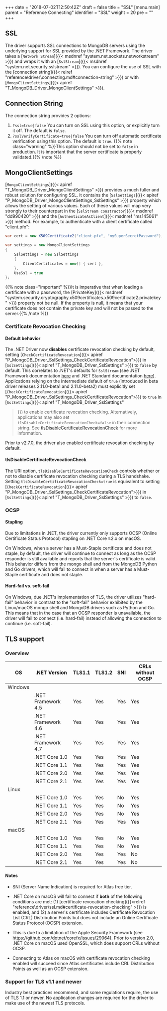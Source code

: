 +++
date = "2018-07-02T12:50:42Z"
draft = false
title = "SSL"
[menu.main]
  parent = "Reference Connecting"
  identifier = "SSL"
  weight = 20
  pre = "<i class='fa'></i>"
+++

## SSL

The driver supports SSL connections to MongoDB servers using the underlying support for SSL provided by the .NET Framework. The driver takes a [`Network Stream`]({{< msdnref "system.net.sockets.networkstream" >}}) and wraps it with an [`SslStream`]({{< msdnref "system.net.security.sslstream" >}}). You can configure the use of SSL with the [connection string]({{< relref "reference\driver\connecting.md#connection-string" >}}) or with [`MongoClientSettings`]({{< apiref "T_MongoDB_Driver_MongoClientSettings" >}}).

## Connection String

The connection string provides 2 options:

1. `?ssl=true|false`
	You can turn on SSL using this option, or explicitly turn it off. The default is `false`.
1. `?sslVerifyCertificate=true|false`
	You can turn off automatic certificate verification using this option. The default is `true`.
	{{% note class="warning" %}}This option should not be set to `false` in production. It is important that the server certificate is properly validated.{{% /note %}}

## MongoClientSettings

[`MongoClientSettings`]({{< apiref "T_MongoDB_Driver_MongoClientSettings" >}}) provides a much fuller and robust solution for configuring SSL. It contains the [`SslSettings`]({{< apiref "P_MongoDB_Driver_MongoClientSettings_SslSettings" >}}) property which allows the setting of various values. Each of these values will map very strongly to their counterpart in the [`SslStream constructor`]({{< msdnref "dd990420" >}}) and the [`AuthenticateAsClient`]({{< msdnref "ms145061" >}}) method. For example, to authenticate with a client certificate called "client.pfx":

```csharp
var cert = new X509Certificate2("client.pfx", "mySuperSecretPassword");

var settings = new MongoClientSettings
{
    SslSettings = new SslSettings
    {
        ClientCertificates = new[] { cert },
    },
    UseSsl = true
};
```

{{% note class="important" %}}It is imperative that when loading a certificate with a password, the [PrivateKey]({{< msdnref "system.security.cryptography.x509certificates.x509certificate2.privatekey" >}}) property not be null. If the property is null, it means that your certificate does not contain the private key and will not be passed to the server.{{% /note %}}

### Certificate Revocation Checking

#### Default behavior
The .NET Driver now **disables** certificate revocation checking by
default, setting [`CheckCertificateRevocation`]({{< apiref
"P_MongoDB_Driver_SslSettings_CheckCertificateRevocation">}}) in
[`SslSettings`]({{< apiref "T_MongoDB_Driver_SslSettings" >}}) to
`false` by default. This correlates to .NET's defaults for
`SslStream` (see .NET Framework documentation
[here](https://docs.microsoft.com/en-us/dotnet/api/system.net.security.sslstream.authenticateasclient?view=netframework-4.7.2#System_Net_Security_SslStream_AuthenticateAsClient_System_String_)
and .NET Standard documentation
[here](https://docs.microsoft.com/en-us/dotnet/api/system.net.security.sslstream.authenticateasclient?view=netstandard-2.0#System_Net_Security_SslStream_AuthenticateAsClient_System_String_)).
Applications relying on the intermediate default of `true` (introduced in beta driver releases 2.11.0-beta1 and 2.11.0-beta2) must
explicitly set [`CheckCertificateRevocation`]({{< apiref
"P_MongoDB_Driver_SslSettings_CheckCertificateRevocation">}}) to
`true` in [`SslSettings`]({{< apiref "T_MongoDB_Driver_SslSettings"
>}}) to enable certificate revocation checking. Alternatively,
applications may also set `tlsDisableCertificateRevocationCheck=false`
in their connection string.  See
[tlsDisableCertificateRevocationCheck](#tlsDisableCertificateRevocationCheck)
for more information.

Prior to v2.7.0, the driver also enabled certificate revocation checking by
default.

#### tlsDisableCertificateRevocationCheck
The URI option, `tlsDisableCertificateRevocationCheck` controls
whether or not to disable certificate revocation checking during a TLS
handshake. Setting `tlsDisableCertificateRevocationCheck=true` is
equivalent to setting [`CheckCertificateRevocation`]({{< apiref
"P_MongoDB_Driver_SslSettings_CheckCertificateRevocation">}}) in
[`SslSettings`]({{< apiref "T_MongoDB_Driver_SslSettings" >}}) to
`false`.

### OCSP

#### Stapling
Due to limitations in .NET, the driver currently only supports OCSP
(Online Certificate Status Protocol) stapling on .NET Core ≥2.x on
macOS.

On Windows, when a server has a Must-Staple certificate and does not
staple, by default, the driver will continue to connect as long as the
OCSP responder is still available and reports that the server's
certificate is valid. This behavior differs from the mongo shell and
from the MongoDB Python and Go drivers, which will fail to connect in
when a server has a Must-Staple certificate and does not staple.

#### Hard-fail vs. soft-fail
On Windows, due .NET's implementation of TLS, the driver utilizes
"hard-fail" behavior in contrast to the "soft-fail" behavior exhibited
by the Linux/macOS mongo shell and MongoDB drivers such as Python and
Go. This means that in the case that an OCSP responder is unavailable,
the driver will fail to connect (i.e. hard-fail) instead of allowing
the connection to continue (i.e. soft-fail).

## TLS support
### Overview

| OS | .NET Version | TLS1.1 | TLS1.2 | SNI | CRLs without OCSP |
|---------|-----------------------|--------|--------|-----|-------------------|
| Windows |                       |        |        |     |                   |
|         | .NET Framework 4.5    | Yes    | Yes    | Yes | Yes               |
|         | .NET Framework 4.6    | Yes    | Yes    | Yes | Yes               |
|         | .NET Framework 4.7    | Yes    | Yes    | Yes | Yes               |
|         | .NET Core 1.0         | Yes    | Yes    | Yes | Yes               |
|         | .NET Core 1.1         | Yes    | Yes    | Yes | Yes               |
|         | .NET Core 2.0         | Yes    | Yes    | Yes | Yes               |
|         | .NET Core 2.1         | Yes    | Yes    | Yes | Yes               |
| Linux   |                       |        |        |     |                   |
|         | .NET Core 1.0         | Yes    | Yes    | No  | Yes               |
|         | .NET Core 1.1         | Yes    | Yes    | No  | Yes               |
|         | .NET Core 2.0         | Yes    | Yes    | No  | Yes               |
|         | .NET Core 2.1         | Yes    | Yes    | Yes | Yes               |
| macOS   |                       |        |        |     |                   |
|         | .NET Core 1.0         | Yes    | Yes    | No  | Yes               |
|         | .NET Core 1.1         | Yes    | Yes    | No  | Yes               |
|         | .NET Core 2.0         | Yes    | Yes    | Yes | No                |
|         | .NET Core 2.1         | Yes    | Yes    | Yes | No                |


#### Notes
 - SNI (Server Name Indication) is required for Atlas free tier.
 - .NET Core on macOS will fail to connect if **both** of the following conditions are met: (1) [certificate revocation checking]({{<relref "reference\driver\ssl.md#certificate-revocation-checking" >}}) is enabled, and (2) a server's certificate includes Certificate Revocation List (CRL) Distribution Points but does not include an Online Certificate Status Protocol (OCSP) extension.

  - This is due to a limitation of the Apple Security Framework (see https://github.com/dotnet/corefx/issues/29064). Prior to version 2.0, .NET Core on macOS used OpenSSL, which does support CRLs without OCSP.
  - Connecting to Atlas on macOS with certificate revocation checking enabled will succeed since Atlas certificates include CRL Distribution Points as well as an OCSP extension.


### Support for TLS v1.1 and newer

Industry best practices recommend, and some regulations require, the use of TLS 1.1 or newer. No application changes are required
for the driver to make use of the newest TLS protocols.
